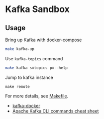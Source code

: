 
# Kafka Sandbox

## Usage

Bring up Kafka with docker-compose

```sh
make kafka-up
```

Use `kafka-topics` command

```sh
make kafka s=topics p=--help
```

Jump to kafka instance

```
make remote
```

For more details, see [Makefile](./Makefile).

* [kafka-docker](https://github.com/wurstmeister/kafka-docker)
* [Apache Kafka CLI commands cheat sheet](https://medium.com/@TimvanBaarsen/apache-kafka-cli-commands-cheat-sheet-a6f06eac01b)
